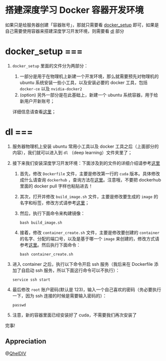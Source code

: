 # 搭建深度学习 Docker 容器开发环境

如果只是给服务器创建「容器账号」，那就只需要看 [docker_setup](https://github.com/qixuema/envs/tree/main/docker_setup) 即可，如果是自己需要使用容器来搭建深度学习开发环境，则需要看 [dl](https://github.com/qixuema/envs/tree/main/dl) 部分

# docker_setup ===

1. `docker_setup` 里面的文件分为两部分：
    1. 一部分是用于在物理机上新建一个开发环境，那么就需要预先对物理机的 ubuntu 系统安装一些小工具，以及安装必要的 docker 工具，包括 `docker-ce` 以及 `nvidia-docker2`  
    2. (option) 另外一部分是在此基础上，新建一个 ubuntu 系统容器，用于给新用户开新账号；  
    
    详细信息请查看[这里](https://github.com/qixuema/envs/tree/main/docker_setup)；

# dl ===
1. 服务器物理机上安装 ubuntu 常用小工具以及 docker 工具之后（上面部分的内容），我们就可以进入到 `dl` （deep learning）文件夹里了；

2. 接下来我们安装深度学习开发环境：下面涉及到的文件的详细介绍请参考[这里](https://github.com/qixuema/envs/tree/main/dl#readme)

    1. 首先，修改 `Dockerfile` 文件，主要是修改第一行的 `cuda` 版本。具体修改成什么请查询 `dockerhub` ，查询方法在[这里](https://github.com/qixuema/envs/issues/1)。注意哦，不要把 dockerhub 里面的 docker pull 字样也粘贴进去！

    2. 其次，打开并修改 `build_image.sh` 文件，主要是修改要生成的 `image` 的名字和标签，修改方式请参考[这里](https://github.com/qixuema/envs/tree/main/dl#readme)；

    3. 然后，执行下面命令来构建镜像：
        ```
        bash build_image.sh
        ```

    4. 接着，修改 `container_create.sh` 文件，主要是修改要创建的 `container` 的名字、分配的端口号，以及是基于哪一个 `image` 来创建的，修改方式请参考[这里](https://github.com/qixuema/envs/tree/main/dl#readme)。然后执行下面命令：
        ```
        bash container_create.sh
        ```

3. 进入 container 之后，执行以下命令开启 ssh 服务（我后来在 Dockerfile 添加了自启动 ssh 服务，所以下面这行命令可以不执行）：
    ```
    service ssh start 
    ```

4. 最后修改 `root` 账户密码(默认是 123)，输入一个自己喜欢的密码（务必要执行一下，因为 ssh 连接的时候是需要输入密码的）：
    ```
    passwd
    ```
5. 注意，新的容器里面已经安装好了 cuda，不需要我们再次安装了

完事!
## Appreciation
@[QhelDIV](https://github.com/QhelDIV)
